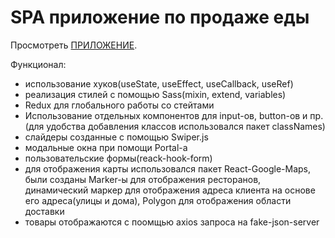 # SPA приложение по продаже еды

Просмотреть [ПРИЛОЖЕНИЕ](https://food-store-app.herokuapp.com/).

Функционал: 
  - использование хуков(useState, useEffect, useCallback, useRef)
  - реализация стилей с помощью Sass(mixin, extend, variables)
  - Redux для глобального работы со стейтами
  - Использование отдельных компонентов для input-ов, button-ов и пр.(для удобства добавления классов использовался пакет classNames)
  - слайдеры созданные с помощью Swiper.js 
  - модальные окна при помощи Portal-а
  - пользовательские формы(reack-hook-form)
  - для отображения карты использовался пакет React-Google-Maps, были созданы Marker-ы для отображения ресторанов, динамический маркер для отображения адреса клиента на основе его адреса(улицы и дома), Polygon для отображения области доставки
  - товары отображаются с поомщью axios запроса на fake-json-server
 
